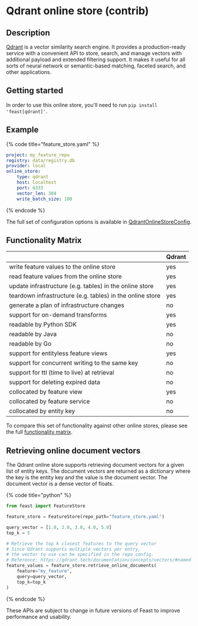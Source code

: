 # Qdrant online store (contrib)

## Description

[Qdrant](http://qdrant.tech) is a vector similarity search engine. It provides a production-ready service with a convenient API to store, search, and manage vectors with additional payload and extended filtering support. It makes it useful for all sorts of neural network or semantic-based matching, faceted search, and other applications.

## Getting started

In order to use this online store, you'll need to run `pip install 'feast[qdrant]'`.

## Example

{% code title="feature_store.yaml" %}

```yaml
project: my_feature_repo
registry: data/registry.db
provider: local
online_store:
    type: qdrant
    host: localhost
    port: 6333
    vector_len: 384
    write_batch_size: 100
```

{% endcode %}

The full set of configuration options is available in [QdrantOnlineStoreConfig](https://rtd.feast.dev/en/master/#feast.infra.online_stores.qdrant.QdrantOnlineStoreConfig).

## Functionality Matrix

|                                                           | Qdrant   |
| :-------------------------------------------------------- | :------- |
| write feature values to the online store                  | yes      |
| read feature values from the online store                 | yes      |
| update infrastructure (e.g. tables) in the online store   | yes      |
| teardown infrastructure (e.g. tables) in the online store | yes      |
| generate a plan of infrastructure changes                 | no       |
| support for on-demand transforms                          | yes      |
| readable by Python SDK                                    | yes      |
| readable by Java                                          | no       |
| readable by Go                                            | no       |
| support for entityless feature views                      | yes      |
| support for concurrent writing to the same key            | no       |
| support for ttl (time to live) at retrieval               | no       |
| support for deleting expired data                         | no       |
| collocated by feature view                                | yes      |
| collocated by feature service                             | no       |
| collocated by entity key                                  | no       |

To compare this set of functionality against other online stores, please see the full [functionality matrix](overview.md#functionality-matrix).

## Retrieving online document vectors

The Qdrant online store supports retrieving document vectors for a given list of entity keys. The document vectors are returned as a dictionary where the key is the entity key and the value is the document vector. The document vector is a dense vector of floats.

{% code title="python" %}

```python
from feast import FeatureStore

feature_store = FeatureStore(repo_path="feature_store.yaml")

query_vector = [1.0, 2.0, 3.0, 4.0, 5.0]
top_k = 5

# Retrieve the top k closest features to the query vector
# Since Qdrant supports multiple vectors per entry,
# the vector to use can be specified in the repo config.
# Reference: https://qdrant.tech/documentation/concepts/vectors/#named-vectors
feature_values = feature_store.retrieve_online_documents(
    feature="my_feature",
    query=query_vector,
    top_k=top_k
)
```

{% endcode %}

These APIs are subject to change in future versions of Feast to improve performance and usability.
